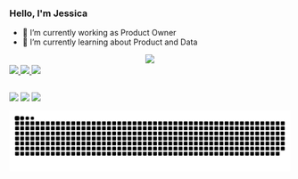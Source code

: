 ### Hello, I'm Jessica 

- 🔭 I’m currently working as Product Owner
- 🌱 I’m currently learning about Product and Data 

<div align="center">
  <a href="https://github.com/xjessica">
  <img height="180em" src="https://github-readme-stats.vercel.app/api?username=xjessica&show_icons=true&theme=dracula&include_all_commits=true&count_private=true"/>
</div>
  
  
  <img src="https://img.icons8.com/ios/50/000000/laptop-metrics--v1.png"/>
  <img src="https://img.icons8.com/ios/50/000000/binoculars.png"/>
  <img src="https://img.icons8.com/external-wanicon-lineal-wanicon/64/000000/external-product-influencer-marketing-wanicon-lineal-wanicon.png"/>
  
  ##
 
<div> 

  <a href="https://www.instagram.com/jessicaxafranski/" target="_blank"><img src="https://img.shields.io/badge/-Instagram-%23E4405F?style=for-the-badge&logo=instagram&logoColor=white" target="_blank"></a>
  <a href = "mailto:jessicaxafranski@gmail.com"><img src="https://img.shields.io/badge/-Gmail-%23333?style=for-the-badge&logo=gmail&logoColor=white" target="_blank"></a>
  <a href="https://www.linkedin.com/in/jessica-xafranski" target="_blank"><img src="https://img.shields.io/badge/-LinkedIn-%230077B5?style=for-the-badge&logo=linkedin&logoColor=white" target="_blank"></a> 
 
  ![Snake animation](https://github.com/xjessica/xjessica/blob/output/github-contribution-grid-snake.svg)
 
</div>

